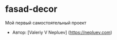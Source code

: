# fasad-decor

Мой первый самостоятельный проект

- Автор: [Valeriy V Nepluev] (https://nepluev.com)

